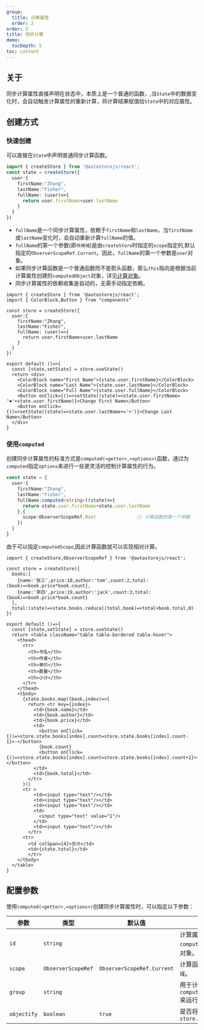 ```yaml
---
group:
  title: 计算属性
  order: 2
order: 5 
title: 同步计算
demo:
  tocDepth: 5
toc: content
---
```




## 关于
  
同步计算属性直接声明在状态中，本质上是一个普通的函数，,当`State`中的数据变化时，会自动触发计算属性的重新计算，将计算结果赋值给`State`中的对应属性。

## 创建方式

### 快速创建

可以直接在`State`中声明普通同步计算函数。

```ts | pure {5-7}
import { createStore } from '@autostorejs/react';
const state = createStore({
  user:{
    firstName:"Zhang",
    lastName:"Fisher",
    fullName: (user)=>{
      return user.firstName+user.lastName
    } 
  }
})
```
- `fullName`是一个同步计算属性，依赖于`firstName`和`lastName`，当`firstName`或`lastName`变化时，会自动重新计算`fullName`的值。
- `fullName`的第一个参数(即`作用域`)是由`createStore`时指定的`scope`指定的,默认指定的`ObserverScopeRef.Current`。因此，`fullName`的第一个参数是`user`对象。
- 如果同步计算函数是一个普通函数而不是箭头函数，那么`this`指向是根据当前计算属性创建的`computedObject`对象，详见[计算对象](/docs/computed-object.md)。
- 同步计算属性的依赖收集是自动的，无需手动指定依赖。


```tsx
import { createStore } from '@autostorejs/react';
import { ColorBlock,Button } from "components"

const store = createStore({
  user:{
    firstName:"Zhang",
    lastName:"Fisher",
    fullName: (user)=>{
      return user.firstName+user.lastName
    } 
  }
})

export default ()=>{
  const [state,setState] = store.useState()
  return <div>
    <ColorBlock name="First Name">{state.user.firstName}</ColorBlock>
    <ColorBlock name="Last Name">{state.user.lastName}</ColorBlock>
    <ColorBlock name="Full Name">{state.user.fullName}</ColorBlock>
    <Button onClick={()=>setState((state)=>state.user.firstName= '❤️'+state.user.firstName)}>Change First Name</Button>
    <Button onClick={()=>setState((state)=>state.user.lastName+='☀️')}>Change Last Name</Button>
  </div>
}

```


### 使用`computed`

创建同步计算属性的标准方式是`computed(<getter>,<options>)`函数，通过为`computed`指定`options`来进行一些更灵活的控制计算属性的行为。


```ts {6,9}
const state = {
  user:{
    firstName:"Zhang",
    lastName:"Fisher",
    fullName:computed<string>((state)=>{
      return state.user.firstName+state.user.lastName
    },{ 
      scope:ObserverScopeRef.Root               // 计算函数的第一个参数
    }) 
  }
} 
```

由于可以指定`computedScope`,因此计算函数就可以实现相对计算。


```tsx
import { createStore,ObserverScopeRef } from '@autostorejs/react';

const store = createStore({
  books:[
    {name:'张三',price:18,author:'tom',count:2,total:(book)=>book.price*book.count},
    {name:'李四',price:19,author:'jack',count:3,total:(book)=>book.price*book.count}
  ],
  total:(state)=>state.books.reduce((total,book)=>total+book.total,0)
})

export default ()=>{
  const [state,setState] = store.useState()
  return <table className="table table-bordered table-hover">
    <thead>
      <tr>
        <th>书名</th>
        <th>作者</th>
        <th>单价</th>
        <th>数量</th>
        <th>小计</th>
      </tr>
    </thead>
    <tbody>
      {state.books.map((book,index)=>{
        return <tr key={index}>
          <td>{book.name}</td>
          <td>{book.author}</td>
          <td>{book.price}</td>
          <td>
            <button onClick={()=>store.state.books[index].count=store.state.books[index].count-1}>-</button>
            {book.count}
            <button onClick={()=>store.state.books[index].count=store.state.books[index].count+1}>+</button>
          </td>
          <td>{book.total}</td>
        </tr>
      })}
      <tr >
          <td><input type="text"/></td>
          <td><input type="text"/></td>
          <td><input type="text"/></td>
          <td>
            <input type="text" value="1"/>
          </td>
          <td><input type="text"/></td>
        </tr>
      <tr>
        <td colSpan={4}>总计</td>
        <td>{state.total}</td>
        </tr>
    </tbody>
  </table>
}
```

## 配置参数


使用`computed(<getter>,<options>)`创建同步计算属性时，可以指定以下参数：

| 参数 | 类型 | 默认值 |说明 | 
| --- | --- | --- | --- |
| `id` | `string` |  | 计算属性的唯一标识，用于在`computedObjects`中查找计算属性对象。 |
| `scope` | `ObserverScopeRef` | `ObserverScopeRef.Current` | 计算函数的第一个参数，即`作用域`。 |
| `group` | `string` |  | 用于计算属性对象进行分组，可以`computedObjects.runGroup(name)`来运行一组计算属性。 |
| `objectify` | `boolean` | `true` | 是否将计算属性对象保存在`store.computedObjects` |
